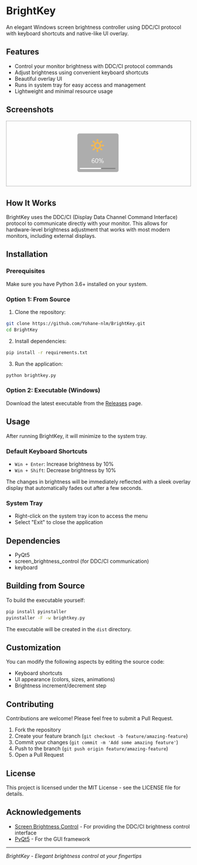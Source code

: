 # BrightKey

An elegant Windows screen brightness controller using DDC/CI protocol with keyboard shortcuts and native-like UI overlay.

## Features

- Control your monitor brightness with DDC/CI protocol commands
- Adjust brightness using convenient keyboard shortcuts
- Beautiful overlay UI
- Runs in system tray for easy access and management
- Lightweight and minimal resource usage

## Screenshots

![](./screenshots/brightkey.gif)

## How It Works

BrightKey uses the DDC/CI (Display Data Channel Command Interface) protocol to communicate directly with your monitor. This allows for hardware-level brightness adjustment that works with most modern monitors, including external displays.

## Installation

### Prerequisites

Make sure you have Python 3.6+ installed on your system.

### Option 1: From Source

1. Clone the repository:
```bash
git clone https://github.com/Yohane-nlm/BrightKey.git
cd BrightKey
```

2. Install dependencies:
```bash
pip install -r requirements.txt
```

3. Run the application:
```bash
python brightkey.py
```

### Option 2: Executable (Windows)

Download the latest executable from the [Releases](https://github.com/Yohane-nlm/BrightKey/releases) page.

## Usage

After running BrightKey, it will minimize to the system tray.

### Default Keyboard Shortcuts

- `Win + Enter`: Increase brightness by 10%
- `Win + Shift`: Decrease brightness by 10%

The changes in brightness will be immediately reflected with a sleek overlay display that automatically fades out after a few seconds.

### System Tray

- Right-click on the system tray icon to access the menu
- Select "Exit" to close the application

## Dependencies

- PyQt5
- screen_brightness_control (for DDC/CI communication)
- keyboard

## Building from Source

To build the executable yourself:

```bash
pip install pyinstaller
pyinstaller -F -w brightkey.py
```

The executable will be created in the `dist` directory.

## Customization

You can modify the following aspects by editing the source code:

- Keyboard shortcuts
- UI appearance (colors, sizes, animations)
- Brightness increment/decrement step

## Contributing

Contributions are welcome! Please feel free to submit a Pull Request.

1. Fork the repository
2. Create your feature branch (`git checkout -b feature/amazing-feature`)
3. Commit your changes (`git commit -m 'Add some amazing feature'`)
4. Push to the branch (`git push origin feature/amazing-feature`)
5. Open a Pull Request

## License

This project is licensed under the MIT License - see the LICENSE file for details.

## Acknowledgements

- [Screen Brightness Control](https://github.com/Crozzers/screen_brightness_control) - For providing the DDC/CI brightness control interface
- [PyQt5](https://www.riverbankcomputing.com/software/pyqt/) - For the GUI framework

---

*BrightKey - Elegant brightness control at your fingertips*